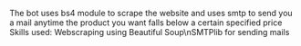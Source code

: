 The bot uses bs4 module to scrape the website and uses smtp to send you a mail anytime the product you want falls below a certain specified price
Skills used: Webscraping using Beautiful Soup\nSMTPlib for sending mails
